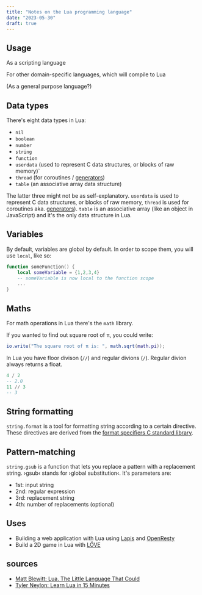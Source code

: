 ```yaml
---
title: "Notes on the Lua programming language"
date: "2023-05-30"
draft: true
---
```


## Usage

As a scripting language

For other domain-specific languages, which will compile to Lua

(As a general purpose language?)

## Data types

There's eight data types in Lua:

- `nil`
- `boolean`
- `number`
- `string`
- `function`
- `userdata` (used to represent C data structures, or blocks of raw memory)`
- `thread` (for coroutines / [generators](https://developer.mozilla.org/en-US/docs/Web/JavaScript/Reference/Global_Objects/Generator))
- `table` (an associative array data structure)

The latter three might not be as self-explanatory. `userdata` is used to represent C data structures, or blocks of raw memory, `thread` is used for coroutines aka. [generators](https://developer.mozilla.org/en-US/docs/Web/JavaScript/Reference/Global_Objects/Generator)). `table` is an associative array (like an object in JavaScript) and it's the only data structure in Lua.

## Variables

By default, variables are global by default. In order to scope them, you will use `local`, like so:

```lua
function someFunction() {
    local someVariable = {1,2,3,4}
    -- someVariable is now local to the function scope
    ...
}
```

## Maths

For math operations in Lua there's the `math` library.

If you wanted to find out square root of π, you could write:

```lua
io.write("The square root of π is: ", math.sqrt(math.pi));
```

In Lua you have floor divison (`//`) and regular divions (`/`). Regular divion always returns a float.

```lua
4 / 2
-- 2.0
11 // 3
-- 3
```

## String formatting

`string.format` is a tool for formatting string according to a certain directive. These directives are derived from the [format specifiers C standard library](https://www.freecodecamp.org/news/format-specifiers-in-c/).

## Pattern-matching

`string.gsub` is a function that lets you replace a pattern with a replacement string. ›gsub‹ stands for ›global substitution‹. It's parameters are:

- 1st: input string
- 2nd: regular expression
- 3rd: replacement string
- 4th: number of replacements (optional)

## Uses

- Building a web application with Lua using [Lapis](https://leafo.net/lapis/) and [OpenResty](https://openresty.org/en/getting-started.html)
- Build a 2D game in Lua with [LÖVE](http://love2d.org/)

## sources

- [Matt Blewitt: Lua. The Little Language That Could](https://matt.blwt.io/post/lua-the-little-language-that-could/)
- [Tyler Neylon: Learn Lua in 15 Minutes](https://tylerneylon.com/a/learn-lua/)
